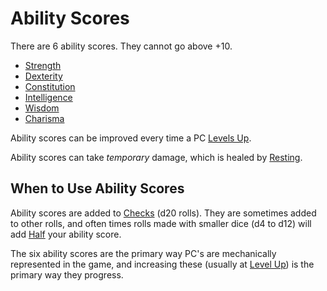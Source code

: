 # Ability Scores

There are 6 ability scores. They cannot go above +10.

- [Strength](Strength.md)
- [Dexterity](Dexterity.md)
- [Constitution](Constitution.md)
- [Intelligence](Intelligence.md)
- [Wisdom](Wisdom.md)
- [Charisma](Charisma.md)

Ability scores can be improved every time a PC [Levels Up](../Derived%20Statistics/Level.md#Level%20Up).

Ability scores can take *temporary* damage, which is healed by [Resting](../../Game%20Procedures/Core%20Procedures/Resting.md).

## When to Use Ability Scores

Ability scores are added to [Checks](../../Game%20Procedures/Core%20Procedures/Check.md) (d20 rolls). They are sometimes added to other rolls, and often times rolls made with smaller dice (d4 to d12) will add [Half](../../Game%20Procedures/Core%20Procedures/Half.md) your ability score.

The six ability scores are the primary way PC's are mechanically represented in the game, and increasing these (usually at [Level Up](../Derived%20Statistics/Level.md#Level%20Up)) is the primary way they progress.
